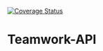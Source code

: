 [![Coverage Status](https://coveralls.io/repos/github/Kikiodazie/Teamwork-API/badge.svg?branch=master)](https://coveralls.io/github/Kikiodazie/Teamwork-API?branch=master)

# Teamwork-API
